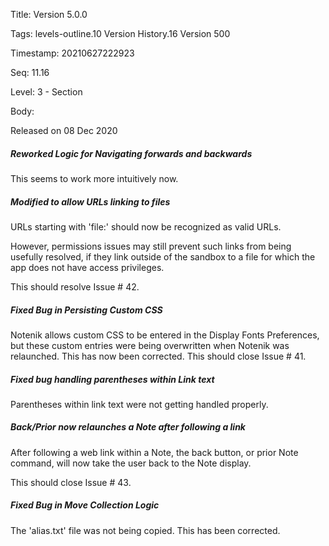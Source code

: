 Title:  Version 5.0.0

Tags:   levels-outline.10 Version History.16 Version 500

Timestamp: 20210627222923

Seq:    11.16

Level:  3 - Section

Body: 

Released on 08 Dec 2020
 
##### Reworked Logic for Navigating forwards and backwards

This seems to work more intuitively now. 

 
##### Modified to allow URLs linking to files

URLs starting with 'file:' should now be recognized as valid URLs. 

However, permissions issues may still prevent such links from being usefully resolved, if they link outside of the sandbox to a file for which the app does not have access privileges. 

This should resolve Issue # 42.
 
##### Fixed Bug in Persisting Custom CSS

Notenik allows custom CSS to be entered in the Display Fonts Preferences, but these custom entries were being overwritten when Notenik was relaunched. This has now been corrected. This should close Issue # 41. 

 
##### Fixed bug handling parentheses within Link text

Parentheses within link text were not getting handled properly. 

 
##### Back/Prior now relaunches a Note after following a link

After following a web link within a Note, the back button, or prior Note command, will now take the user back to the Note display. 

This should close Issue # 43.
 
##### Fixed Bug in Move Collection Logic

The 'alias.txt' file was not being copied. This has been corrected.
